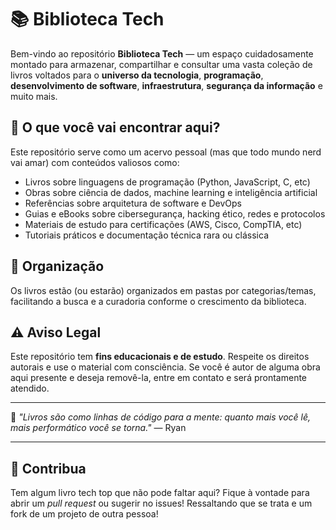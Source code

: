 # 📚 Biblioteca Tech

Bem-vindo ao repositório **Biblioteca Tech**  — um espaço cuidadosamente montado para armazenar, compartilhar e consultar uma vasta coleção de livros voltados para o **universo da tecnologia**, **programação**, **desenvolvimento de software**, **infraestrutura**, **segurança da informação** e muito mais.

## 🧠 O que você vai encontrar aqui?

Este repositório serve como um acervo pessoal (mas que todo mundo nerd vai amar) com conteúdos valiosos como:

- Livros sobre linguagens de programação (Python, JavaScript, C, etc)
- Obras sobre ciência de dados, machine learning e inteligência artificial
- Referências sobre arquitetura de software e DevOps
- Guias e eBooks sobre cibersegurança, hacking ético, redes e protocolos
- Materiais de estudo para certificações (AWS, Cisco, CompTIA, etc)
- Tutoriais práticos e documentação técnica rara ou clássica

## 🧾 Organização

Os livros estão (ou estarão) organizados em pastas por categorias/temas, facilitando a busca e a curadoria conforme o crescimento da biblioteca.

## ⚠️ Aviso Legal

Este repositório tem **fins educacionais e de estudo**. Respeite os direitos autorais e use o material com consciência. Se você é autor de alguma obra aqui presente e deseja removê-la, entre em contato e será prontamente atendido.

---

📌 *"Livros são como linhas de código para a mente: quanto mais você lê, mais performático você se torna."* — Ryan

---

## 🤝 Contribua

Tem algum livro tech top que não pode faltar aqui? Fique à vontade para abrir um *pull request* ou sugerir no issues! Ressaltando que se trata e um fork de um  projeto de outra pessoa!
